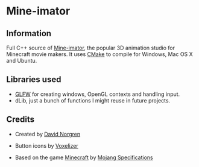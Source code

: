 # Mine-imator


## Information ##

  Full C++ source of [Mine-imator](http://www.stuffbydavid.com/mineimator), the popular 3D animation studio for Minecraft movie makers.
  It uses [CMake](http://www.cmake.org) to compile for Windows, Mac OS X and Ubuntu.


## Libraries used ##

  - [GLFW](http://www.glfw.org) for creating windows, OpenGL contexts and handling input.
  - dLib, just a bunch of functions I might reuse in future projects.
    
	
## Credits ##

  - Created by [David Norgren](http://www.stuffbydavid.com)
    
  - Button icons by [Voxelizer](http://www.mineimatorforums.com/index.php?/user/20285-voxelizer/)
  - Based on the game [Minecraft](http://www.minecraft.net) by [Mojang Specifications](http://www.mojang.com)
    
